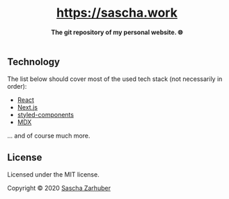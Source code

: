 <div align="center">
  <h1><a href="https://sascha.work" hreflang="en" target="_blank">https://sascha.work</a></h1>
  <strong>The git repository of my personal website. 🌐</strong>
  <br />
  <br />
</div>

## Technology

The list below should cover most of the used tech stack (not necessarily in order):

- [React](https://reactjs.org)
- [Next.js](https://nextjs.org)
- [styled-components](https://styled-components.com)
- [MDX](https://mdxjs.com)

... and of course much more.

## License

Licensed under the MIT license.

Copyright ©️ 2020 [Sascha Zarhuber](https://sascha.work)
